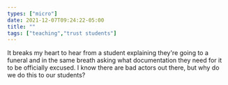 ```yaml
---
types: ["micro"]
date: 2021-12-07T09:24:22-05:00
title: ""
tags: ["teaching","trust students"]
---
```

It breaks my heart to hear from a student explaining they're going to a funeral and in the same breath asking what documentation they need for it to be officially excused. I know there are bad actors out there, but why do we do this to our students?
